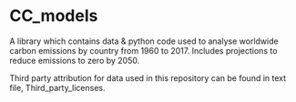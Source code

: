 CC_models
============

A library which contains data & python code used to analyse worldwide carbon emissions by country from 1960 to 2017. Includes projections to reduce emissions to zero by 2050.

Third party attribution for data used in this repository can be found in text file, Third_party_licenses.